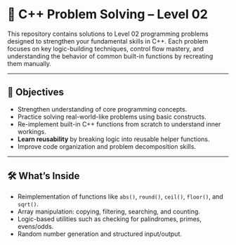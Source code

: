# 🚀 C++ Problem Solving – Level 02

This repository contains solutions to Level 02 programming problems designed to strengthen your fundamental skills in C++. Each problem focuses on key logic-building techniques, control flow mastery, and understanding the behavior of common built-in functions by recreating them manually.

---

## 🧠 Objectives

- Strengthen understanding of core programming concepts.  
- Practice solving real-world-like problems using basic constructs.  
- Re-implement built-in C++ functions from scratch to understand inner workings.  
- **Learn reusability** by breaking logic into reusable helper functions.  
- Improve code organization and problem decomposition skills.

---

## 🛠️ What’s Inside

- Reimplementation of functions like `abs()`, `round()`, `ceil()`, `floor()`, and `sqrt()`.
- Array manipulation: copying, filtering, searching, and counting.
- Logic-based utilities such as checking for palindromes, primes, evens/odds.
- Random number generation and structured input/output.
